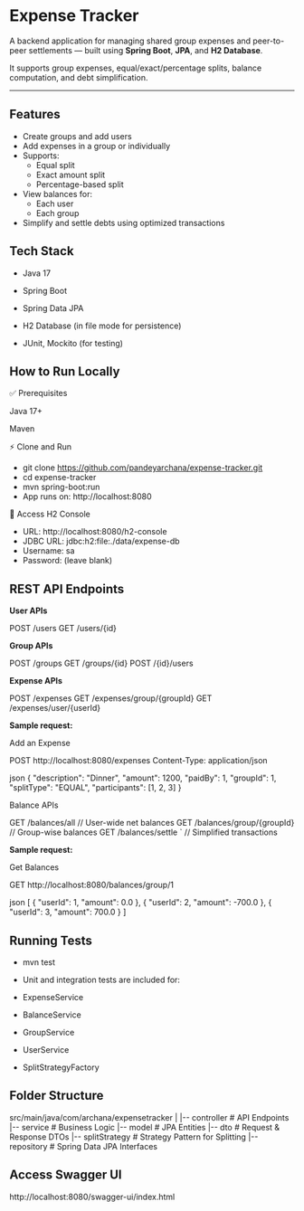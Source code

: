 # Expense Tracker

A backend application for managing shared group expenses and peer-to-peer settlements — built using **Spring Boot**, **JPA**, and **H2 Database**.

It supports group expenses, equal/exact/percentage splits, balance computation, and debt simplification.

---

## Features

- Create groups and add users
- Add expenses in a group or individually
- Supports:
    - Equal split
    - Exact amount split
    - Percentage-based split
- View balances for:
    - Each user
    - Each group
- Simplify and settle debts using optimized transactions

## Tech Stack

- Java 17

- Spring Boot

- Spring Data JPA

- H2 Database (in file mode for persistence)

- JUnit, Mockito (for testing)

## How to Run Locally

✅ Prerequisites

Java 17+

Maven

⚡ Clone and Run

- git clone https://github.com/pandeyarchana/expense-tracker.git
- cd expense-tracker
- mvn spring-boot:run
- App runs on: http://localhost:8080

🔧 Access H2 Console

- URL: http://localhost:8080/h2-console
- JDBC URL: jdbc:h2:file:./data/expense-db
- Username: sa
- Password: (leave blank)

## REST API Endpoints

**User APIs**

POST /users
GET  /users/{id}

**Group APIs**

POST  /groups
GET  /groups/{id}
POST /{id}/users

**Expense APIs**

POST /expenses
GET  /expenses/group/{groupId}
GET  /expenses/user/{userId}

**Sample request:**

Add an Expense

POST http://localhost:8080/expenses
Content-Type: application/json

json
{
  "description": "Dinner",
  "amount": 1200,
  "paidBy": 1,
  "groupId": 1,
  "splitType": "EQUAL",
  "participants": [1, 2, 3]
}

Balance APIs

GET /balances/all                // User-wide net balances
GET /balances/group/{groupId}   // Group-wise balances
GET /balances/settle        `   // Simplified transactions

**Sample request:**

Get Balances

GET http://localhost:8080/balances/group/1

json
[
{
"userId": 1,
"amount": 0.0
},
{
"userId": 2,
"amount": -700.0
},
{
"userId": 3,
"amount": 700.0
}
]


## Running Tests
- mvn test
- Unit and integration tests are included for:

- ExpenseService
- BalanceService
- GroupService
- UserService
- SplitStrategyFactory

## Folder Structure

src/main/java/com/archana/expensetracker
|
|-- controller      # API Endpoints
|-- service         # Business Logic
|-- model           # JPA Entities
|-- dto             # Request & Response DTOs
|-- splitStrategy   # Strategy Pattern for Splitting
|-- repository      # Spring Data JPA Interfaces

## Access Swagger UI
http://localhost:8080/swagger-ui/index.html
